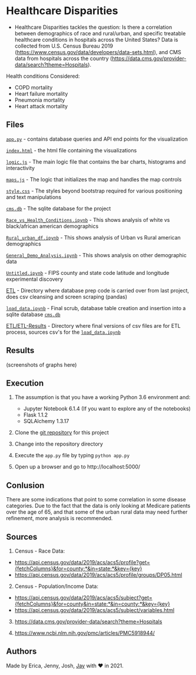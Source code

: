 # Healthcare Disparities

- Healthcare Disparities tackles the question: Is there a correlation between demographics of race and rural/urban, and specific treatable healthcare conditions in hospitals across the United States? Data is collected from U.S. Census Bureau 2019 (https://www.census.gov/data/developers/data-sets.html), and CMS data from hospitals across the country (https://data.cms.gov/provider-data/search?theme=Hospitals).

Health conditions Considered: 
  - COPD mortality
  - Heart failure mortality
  - Pneumonia mortality
  - Heart attack mortality

## Files

[`app.py`](app.py) - contains database queries and API end points for the visualization

[`index.html`](template/index.html) - the html file containing the visualizations

[`logic.js`](static/js/logic.js) - The main logic file that contains the bar charts, histograms and interactivity

[`maps.js`](static/js/maps.js) - The logic that initializes the map and handles the map controls

[`style.css`](static/css/style.css) - The styles beyond bootstrap required for various positioning and text manipulations

[`cms.db`](static/data) - The sqlite database for the project

[`Race_vs_Health_Conditions.ipynb`](Analysis/Race_vs_Health_Conditions.ipynb) - This shows analysis of white vs black/african american demographics

[`Rural_urban_df.ipynb`](Analysis/Rural_urban_df.ipynb) - This shows analysis of Urban vs Rural american demographics

[`General_Demo_Analysis.ipynb`](Analysis/General_Demo_Analysis.ipynb) - This shows analysis on other demographic data

[`Untitled.ipynb`](Analysis/Unititled.ipynb) - FIPS county and state code latitude and longitude experimental discovery

[ETL](ETL/) - Directory where database prep code is carried over from last project, does csv cleansing and screen scraping (pandas)

[`load_data.ipynb`](ETL/load_data.ipynb) - Final scrub, database table creation and insertion into a sqlite database [`cms.db`](static/data)

[ETL/ETL-Results](ETL/ETL-Results) - Directory where final versions of csv files are for ETL process, sources csv's for the [`load_data.ipynb`](ETL/load_data.ipynb)

## Results
(screenshots of graphs here)

## Execution

1. The assumption is that you have a working Python 3.6 environment and:

   - Jupyter Notebook 6.1.4 (If you want to explore any of the notebooks)
   - Flask 1.1.2
   - SQLAlchemy 1.3.17

1. Clone the [git repository](https://github.com/fisher1916/healthcare-disparities) for this project
1. Change into the repository directory
1. Execute the `app.py` file by typing `python app.py`
1. Open up a browser and go to http://localhost:5000/

## Conlusion
There are some indications that point to some correlation in some disease categories. Due to the fact that the data is only looking at Medicare patients over the age of 65, and that some of the urban rural data may need further refinement, more analysis is recommended.

## Sources
1. Census - Race Data:

 - https://api.census.gov/data/2019/acs/acs5/profile?get={fetchColumns}&for=county:*&in=state:*&key={key}
 - https://api.census.gov/data/2019/acs/acs5/profile/groups/DP05.html
 
2. Census - Population/Income Data:

 - https://api.census.gov/data/2019/acs/acs5/subject?get={fetchColumns}&for=county&in=state:*&in=county:*&key={key}
 - https://api.census.gov/data/2019/acs/acs5/subject/variables.html
 
3. https://data.cms.gov/provider-data/search?theme=Hospitals

4. https://www.ncbi.nlm.nih.gov/pmc/articles/PMC5918944/

## Authors

Made by Erica, Jenny, Josh, [Jay](https://www.linkedin.com/in/jay-hastings-techy/) with :heart: in 2021.
